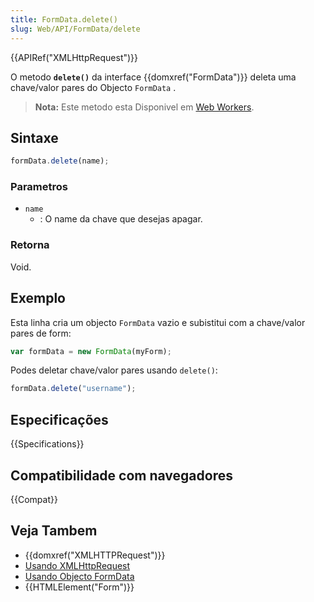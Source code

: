 ```yaml
---
title: FormData.delete()
slug: Web/API/FormData/delete
---
```


{{APIRef("XMLHttpRequest")}}

O metodo **`delete()`** da interface {{domxref("FormData")}} deleta uma chave/valor pares do Objecto `FormData` .

> **Nota:** Este metodo esta Disponivel em [Web Workers](/pt-BR/docs/Web/API/Web_Workers_API).

## Sintaxe

```js
formData.delete(name);
```

### Parametros

- `name`
  - : O name da chave que desejas apagar.

### Retorna

Void.

## Exemplo

Esta linha cria um objecto `FormData` vazio e subistitui com a chave/valor pares de form:

```js
var formData = new FormData(myForm);
```

Podes deletar chave/valor pares usando `delete()`:

```js
formData.delete("username");
```

## Especificações

{{Specifications}}

## Compatibilidade com navegadores

{{Compat}}

## Veja Tambem

- {{domxref("XMLHTTPRequest")}}
- [Usando XMLHttpRequest](/pt-BR/docs/DOM/XMLHttpRequest/Using_XMLHttpRequest)
- [Usando Objecto FormData](/pt-BR/docs/DOM/XMLHttpRequest/FormData/Using_FormData_Objects)
- {{HTMLElement("Form")}}
